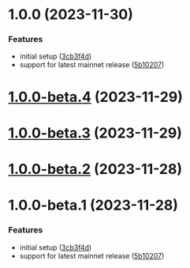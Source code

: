 # 1.0.0 (2023-11-30)


### Features

* initial setup ([3cb3f4d](https://github.com/subtopia-algo/subtopia-js-sdk/commit/3cb3f4da47b04a8ced8f3eef86254a8bc7194850))
* support for latest mainnet release ([5b10207](https://github.com/subtopia-algo/subtopia-js-sdk/commit/5b102071509aee4017ad66c0629c2050d1a81f82))

# [1.0.0-beta.4](https://github.com/subtopia-algo/subtopia-js-sdk/compare/v1.0.0-beta.3...v1.0.0-beta.4) (2023-11-29)

# [1.0.0-beta.3](https://github.com/subtopia-algo/subtopia-js-sdk/compare/v1.0.0-beta.2...v1.0.0-beta.3) (2023-11-29)

# [1.0.0-beta.2](https://github.com/subtopia-algo/subtopia-js-sdk/compare/v1.0.0-beta.1...v1.0.0-beta.2) (2023-11-28)

# 1.0.0-beta.1 (2023-11-28)

### Features

- initial setup ([3cb3f4d](https://github.com/subtopia-algo/subtopia-js-sdk/commit/3cb3f4da47b04a8ced8f3eef86254a8bc7194850))
- support for latest mainnet release ([5b10207](https://github.com/subtopia-algo/subtopia-js-sdk/commit/5b102071509aee4017ad66c0629c2050d1a81f82))
